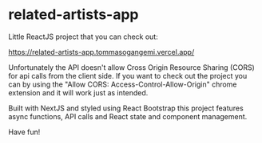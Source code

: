 # related-artists-app

Little ReactJS project that you can check out:

https://related-artists-app.tommasogangemi.vercel.app/

Unfortunately the API doesn't allow Cross Origin Resource Sharing (CORS) for api calls from the client side. 
If you want to check out the project you can by using the "Allow CORS: Access-Control-Allow-Origin" chrome extension and it will work just as intended.

Built with NextJS and styled using React Bootstrap this project features async functions, API calls and React state and component management.

Have fun!
